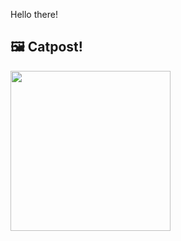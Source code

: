 Hello there!



## 🖼️ Catpost!

<sub>
    <img src="https://cdn2.thecatapi.com/images/c1f.jpg" height="256">
</sub>

